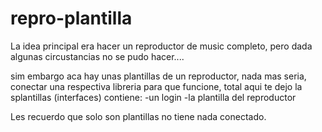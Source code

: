 # repro-plantilla


La idea principal era hacer un reproductor de music completo, pero dada algunas circustancias no se pudo hacer....

sim embargo aca hay unas plantillas de un reproductor, 
nada mas seria, conectar una respectiva libreria para que funcione, total aqui te dejo la splantillas (interfaces)
contiene: 
-un login 
-la plantilla del reproductor


Les recuerdo que solo son plantillas no tiene nada conectado.
